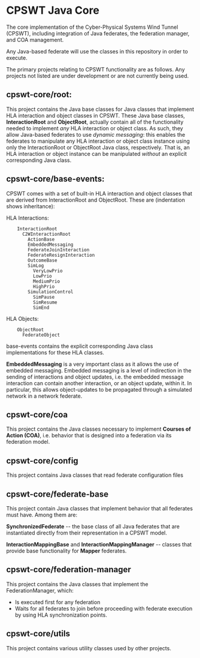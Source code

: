 # CPSWT Java Core

The core implementation of the Cyber-Physical Systems Wind Tunnel (CPSWT), including integration of Java federates,
the federation manager, and COA management.

Any Java-based federate will use the classes in this repository in order to execute.

The primary projects relating to CPSWT functionality are as follows.  Any projects not listed are under development
or are not currently being used.

## cpswt-core/root:

This project contains the Java base classes for Java classes that implement HLA interaction and object classes in CPSWT.
These Java base classes, **InteractionRoot** and **ObjectRoot**, actually contain all of the functionality needed to implement *any* HLA interaction or object class.
As such, they allow Java-based federates to use *dynamic messaging*:  this enables the federates to manipulate any HLA interaction or object class instance using only
the InteractionRoot or ObjectRoot Java class, respectively.  That is, an HLA interaction or object instance can be manipulated *without* an explicit corresponding Java class.

## cpswt-core/base-events:
CPSWT comes with a set of built-in HLA interaction and object classes that are derived from InteractionRoot and ObjectRoot.  These are (indentation shows inheritance):

HLA Interactions:

        InteractionRoot
          C2WInteractionRoot
            ActionBase
            EmbeddedMessaging
            FederateJoinInteraction
            FederateResignInteraction
            OutcomeBase
            SimLog
              VeryLowPrio
              LowPrio
              MediumPrio
              HighPrio
            SimulationControl
              SimPause
              SimResume
              SimEnd

HLA Objects:

        ObjectRoot
          FederateObject


base-events contains the explicit corresponding Java class implementations for these HLA classes.

**EmbeddedMessaging** is a very important class as it allows the use of embedded messaging.  Embedded messaging is a
level  of indirection in the sending of interactions and object updates, i.e. the embedded message interaction can
contain another interaction, or an object update, within it.  In particular, this allows object-updates to
be propagated through a simulated network in a network federate.

## cpswt-core/coa

This project contains the Java classes necessary to implement **Courses of Action (COA)**, i.e. behavior that is designed
into a federation via its federation model.

## cpswt-core/config

This project contains Java classes that read federate configuration files

## cpswt-core/federate-base

This project contain Java classes that implement behavior that all federates must have.  Among them are:

**SynchronizedFederate** -- the base class of all Java federates that are instantiated directly from their
representation in a CPSWT model.

**InteractionMappingBase** and **InteractionMappingManager** -- classes that provide base functionality for **Mapper**
federates.

## cpswt-core/federation-manager

This project contains the Java classes that implement the FederationManager, which:

* Is executed first for any federation
* Waits for all federates to join before proceeding with federate execution by using HLA synchronization points.

## cpswt-core/utils

This project contains various utility classes used by other projects.
